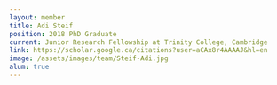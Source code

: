 ```yaml
---
layout: member
title: Adi Steif
position: 2018 PhD Graduate
current: Junior Research Fellowship at Trinity College, Cambridge
link: https://scholar.google.ca/citations?user=aCAx8r4AAAAJ&hl=en
image: /assets/images/team/Steif-Adi.jpg
alum: true
---
```

